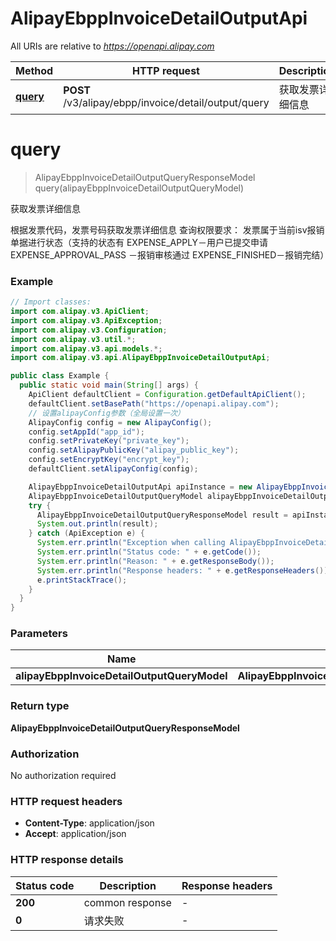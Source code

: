 # AlipayEbppInvoiceDetailOutputApi

All URIs are relative to *https://openapi.alipay.com*

| Method | HTTP request | Description |
|------------- | ------------- | -------------|
| [**query**](AlipayEbppInvoiceDetailOutputApi.md#query) | **POST** /v3/alipay/ebpp/invoice/detail/output/query | 获取发票详细信息 |


<a name="query"></a>
# **query**
> AlipayEbppInvoiceDetailOutputQueryResponseModel query(alipayEbppInvoiceDetailOutputQueryModel)

获取发票详细信息

根据发票代码，发票号码获取发票详细信息  查询权限要求：  发票属于当前isv报销单据进行状态（支持的状态有  EXPENSE_APPLY－用户已提交申请  EXPENSE_APPROVAL_PASS －报销审核通过  EXPENSE_FINISHED－报销完结）

### Example
```java
// Import classes:
import com.alipay.v3.ApiClient;
import com.alipay.v3.ApiException;
import com.alipay.v3.Configuration;
import com.alipay.v3.util.*;
import com.alipay.v3.api.models.*;
import com.alipay.v3.api.AlipayEbppInvoiceDetailOutputApi;

public class Example {
  public static void main(String[] args) {
    ApiClient defaultClient = Configuration.getDefaultApiClient();
    defaultClient.setBasePath("https://openapi.alipay.com");
    // 设置alipayConfig参数（全局设置一次）
    AlipayConfig config = new AlipayConfig();
    config.setAppId("app_id");
    config.setPrivateKey("private_key");
    config.setAlipayPublicKey("alipay_public_key");
    config.setEncryptKey("encrypt_key");
    defaultClient.setAlipayConfig(config);

    AlipayEbppInvoiceDetailOutputApi apiInstance = new AlipayEbppInvoiceDetailOutputApi(defaultClient);
    AlipayEbppInvoiceDetailOutputQueryModel alipayEbppInvoiceDetailOutputQueryModel = new AlipayEbppInvoiceDetailOutputQueryModel(); // AlipayEbppInvoiceDetailOutputQueryModel | 
    try {
      AlipayEbppInvoiceDetailOutputQueryResponseModel result = apiInstance.query(alipayEbppInvoiceDetailOutputQueryModel);
      System.out.println(result);
    } catch (ApiException e) {
      System.err.println("Exception when calling AlipayEbppInvoiceDetailOutputApi#query");
      System.err.println("Status code: " + e.getCode());
      System.err.println("Reason: " + e.getResponseBody());
      System.err.println("Response headers: " + e.getResponseHeaders());
      e.printStackTrace();
    }
  }
}
```

### Parameters

| Name | Type | Description  | Notes |
|------------- | ------------- | ------------- | -------------|
| **alipayEbppInvoiceDetailOutputQueryModel** | **AlipayEbppInvoiceDetailOutputQueryModel**|  | [optional] |

### Return type

**AlipayEbppInvoiceDetailOutputQueryResponseModel**

### Authorization

No authorization required

### HTTP request headers

 - **Content-Type**: application/json
 - **Accept**: application/json

### HTTP response details
| Status code | Description | Response headers |
|-------------|-------------|------------------|
| **200** | common response |  -  |
| **0** | 请求失败 |  -  |

